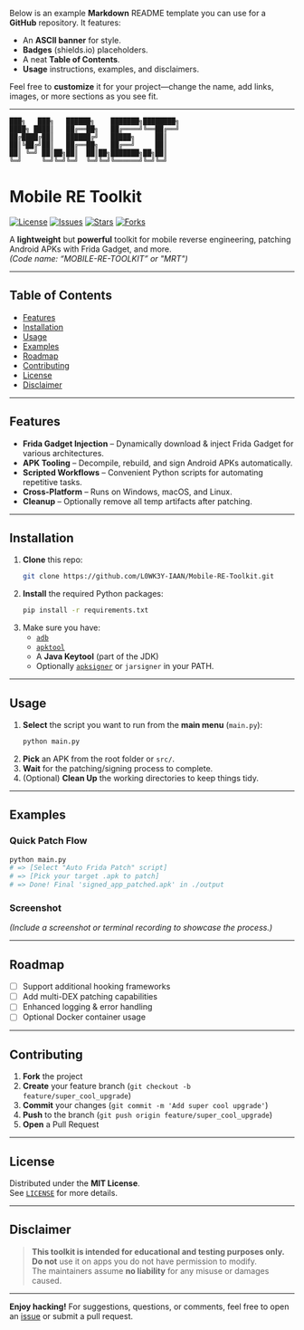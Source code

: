 Below is an example **Markdown** README template you can use for a **GitHub** repository. It features:

- An **ASCII banner** for style.  
- **Badges** (shields.io) placeholders.  
- A neat **Table of Contents**.  
- **Usage** instructions, examples, and disclaimers.

Feel free to **customize** it for your project—change the name, add links, images, or more sections as you see fit.

---

```
███╗   ███╗   ██████╗    ███████╗████████╗
████╗ ████║   ██╔══██╗   ██╔════╝╚══██╔══╝
██╔████╔██║   ██████╔╝   █████╗     ██║   
██║╚██╔╝██║   ██╔══██╗   ██╔══╝     ██║   
██║ ╚═╝ ██║██╗██║  ██║██╗███████╗██╗██║   
╚═╝     ╚═╝╚═╝╚═╝  ╚═╝╚═╝╚══════╝╚═╝╚═╝    
```


# Mobile RE Toolkit

[![License](https://img.shields.io/github/license/L0WK3Y-IAAN/Mobile-RE-Toolkit?color=blue)](LICENSE)
[![Issues](https://img.shields.io/github/issues/L0WK3Y-IAAN/Mobile-RE-Toolkit)](https://github.com/L0WK3Y-IAAN/Mobile-RE-Toolkit/issues)
[![Stars](https://img.shields.io/github/stars/L0WK3Y-IAAN/Mobile-RE-Toolkit)](https://github.com/L0WK3Y-IAAN/Mobile-RE-Toolkit/stargazers)
[![Forks](https://img.shields.io/github/forks/L0WK3Y-IAAN/Mobile-RE-Toolkit)](https://github.com/L0WK3Y-IAAN/Mobile-RE-Toolkit/network/members)

A **lightweight** but **powerful** toolkit for mobile reverse engineering, patching Android APKs with Frida Gadget, and more.  
*(Code name: “MOBILE-RE-TOOLKIT” or "MRT")*

---

## Table of Contents

- [Features](#features)
- [Installation](#installation)
- [Usage](#usage)
- [Examples](#examples)
- [Roadmap](#roadmap)
- [Contributing](#contributing)
- [License](#license)
- [Disclaimer](#disclaimer)

---

## Features

- **Frida Gadget Injection** – Dynamically download & inject Frida Gadget for various architectures.  
- **APK Tooling** – Decompile, rebuild, and sign Android APKs automatically.  
- **Scripted Workflows** – Convenient Python scripts for automating repetitive tasks.  
- **Cross-Platform** – Runs on Windows, macOS, and Linux.  
- **Cleanup** – Optionally remove all temp artifacts after patching.

---

## Installation

1. **Clone** this repo:
   ```bash
   git clone https://github.com/L0WK3Y-IAAN/Mobile-RE-Toolkit.git
   ```
2. **Install** the required Python packages:
   ```bash
   pip install -r requirements.txt
   ```
3. Make sure you have:
   - [`adb`](https://developer.android.com/studio/command-line/adb)  
   - [`apktool`](https://ibotpeaches.github.io/Apktool/)  
   - A **Java Keytool** (part of the JDK)  
   - Optionally [`apksigner`](https://developer.android.com/studio/command-line/apksigner) or `jarsigner` in your PATH.

---

## Usage

1. **Select** the script you want to run from the **main menu** (`main.py`):
   ```bash
   python main.py
   ```
2. **Pick** an APK from the root folder or `src/`.  
3. **Wait** for the patching/signing process to complete.  
4. (Optional) **Clean Up** the working directories to keep things tidy.

---

## Examples

### Quick Patch Flow

```bash
python main.py
# => [Select "Auto Frida Patch" script]
# => [Pick your target .apk to patch]
# => Done! Final 'signed_app_patched.apk' in ./output
```

### Screenshot

*(Include a screenshot or terminal recording to showcase the process.)*

---

## Roadmap

- [ ] Support additional hooking frameworks  
- [ ] Add multi-DEX patching capabilities  
- [ ] Enhanced logging & error handling  
- [ ] Optional Docker container usage  

---

## Contributing

1. **Fork** the project  
2. **Create** your feature branch (`git checkout -b feature/super_cool_upgrade`)  
3. **Commit** your changes (`git commit -m 'Add super cool upgrade'`)  
4. **Push** to the branch (`git push origin feature/super_cool_upgrade`)  
5. **Open** a Pull Request

---

## License

Distributed under the **MIT License**.  
See [`LICENSE`](LICENSE) for more details.

---

## Disclaimer

> **This toolkit is intended for educational and testing purposes only.**  
> **Do not** use it on apps you do not have permission to modify.  
> The maintainers assume **no liability** for any misuse or damages caused.

---

**Enjoy hacking!** For suggestions, questions, or comments, feel free to open an [issue](https://github.com/L0WK3Y-IAAN/Mobile-RE-Toolkit/issues) or submit a pull request.

